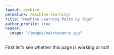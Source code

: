 ```yaml
---
layout: archive
permalink: /machine-learning/
title: "Machine Learning Posts by Tags"
author_profile: true
header:
  image: "/images/maintenance.jpg"
---
```


First let's see whether this page is working or not!
<!-- {% include base_path %}
{% include group-by-array collection=site.posts field="tags" %}

{% for tag in group_names %}
  {% assign posts = group_items[forloop.index0] %}
  <h2 id="{{ tag | slugify }}" class="archive__subtitle">{{ tag }}</h2>
  {% for post in posts %}
    {% include archive-single.html %}
  {% endfor %}
{% endfor %} -->
